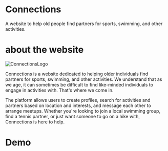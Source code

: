 # Connections 
A website to help old people find partners for sports, swimming, and other activities.

# about the website 
![‏‏ConnectionsLogo](https://user-images.githubusercontent.com/107985307/209576635-91c4b716-6cd3-4755-be66-d428b65aea44.JPG)

Connections is a website dedicated to helping older individuals find partners for sports, swimming, and other activities. We understand that as we age, it can sometimes be difficult to find like-minded individuals to engage in activities with. That's where we come in.

The platform allows users to create profiles, search for activities and partners based on location and interests, and message each other to arrange meetups. Whether you're looking to join a local swimming group, find a tennis partner, or just want someone to go on a hike with, Connections is here to help.

# Demo


